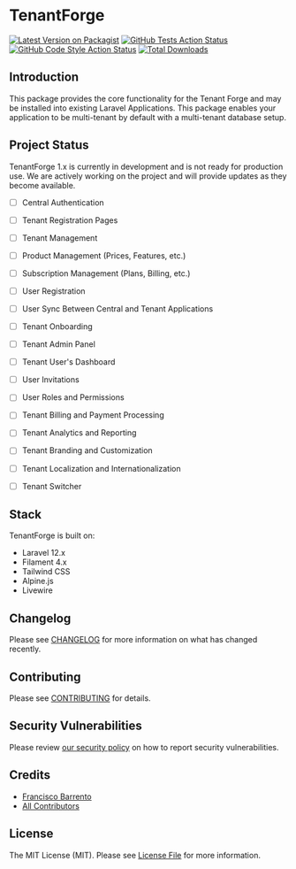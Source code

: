 # TenantForge

[![Latest Version on Packagist](https://img.shields.io/packagist/v/tenant-forge/core.svg?style=flat-square)](https://packagist.org/packages/tenant-forge/core)
[![GitHub Tests Action Status](https://img.shields.io/github/actions/workflow/status/tenant-forge/core/run-tests.yml?branch=main&label=tests&style=flat-square)](https://github.com/tenant-forge/core/actions?query=workflow%3Arun-tests+branch%3Amain)
[![GitHub Code Style Action Status](https://img.shields.io/github/actions/workflow/status/tenant-forge/core/fix-php-code-style-issues.yml?branch=main&label=code%20style&style=flat-square)](https://github.com/tenant-forge/core/actions?query=workflow%3A"Fix+PHP+code+styling"+branch%3Amain)
[![Total Downloads](https://img.shields.io/packagist/dt/tenant-forge/core.svg?style=flat-square)](https://packagist.org/packages/tenant-forge/core)


## Introduction
This package provides the core functionality for the Tenant Forge and may be installed into existing Laravel Applications.
This package enables your application to be multi-tenant by default with a multi-tenant database setup.

## Project Status
TenantForge 1.x is currently in development and is not ready for production use. We are actively working on the project and will provide updates as they become available.

- [ ] Central Authentication 
- [ ] Tenant Registration Pages
- [ ] Tenant Management
- [ ] Product Management (Prices, Features, etc.)
- [ ] Subscription Management (Plans, Billing, etc.)
- [ ] User Registration
- [ ] User Sync Between Central and Tenant Applications
- [ ] Tenant Onboarding
- [ ] Tenant Admin Panel
- [ ] Tenant User's Dashboard
- [ ] User Invitations
- [ ] User Roles and Permissions
- [ ] Tenant Billing and Payment Processing
- [ ] Tenant Analytics and Reporting
- [ ] Tenant Branding and Customization
- [ ] Tenant Localization and Internationalization
- [ ] Tenant Switcher
 

## Stack
TenantForge is built on:

- Laravel 12.x
- Filament 4.x
- Tailwind CSS
- Alpine.js
- Livewire

## Changelog

Please see [CHANGELOG](CHANGELOG.md) for more information on what has changed recently.

## Contributing

Please see [CONTRIBUTING](.github/CONTRIBUTING.md) for details.

## Security Vulnerabilities

Please review [our security policy](../../security/policy) on how to report security vulnerabilities.

## Credits

- [Francisco Barrento](https://github.com/fbarrento)
- [All Contributors](../../contributors)

## License

The MIT License (MIT). Please see [License File](LICENSE.md) for more information.
